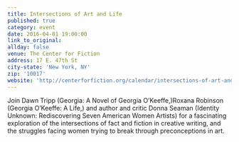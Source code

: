 ```yaml
---
title: Intersections of Art and Life
published: true
category: event
date: 2016-04-01 19:00:00
link_to_original:
allday: false
venue: The Center for Fiction
address: 17 E. 47th St
city-state: 'New York, NY'
zip: '10017'
website: 'http://centerforfiction.org/calendar/intersections-of-art-and-life'
---
```



Join Dawn Tripp (Georgia: A Novel of Georgia O’Keeffe,)Roxana Robinson (Georgia O’Keeffe: A Life,) and author and critic Donna Seaman (Identity Unknown: Rediscovering Seven American Women Artists) for a fascinating exploration of the intersections of fact and fiction in creative writing, and the struggles facing women trying to break through preconceptions in art.